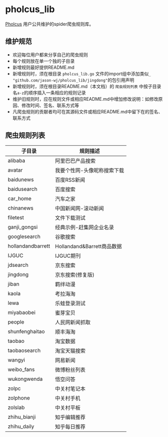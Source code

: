 # pholcus_lib

[Pholcus](https://github.com/jason-wj/pholcus) 用户公共维护的spider爬虫规则库。

## 维护规范

- 欢迎每位用户都来分享自己的爬虫规则
- 每个规则放在单一个独的子目录
- 新增规则最好提供README.md
- 新增规则时，须在根目录 `pholcus_lib.go` 文件的import组中添加类似`_ "github.com/jason-wj/pholcus_lib/jingdong"`的包引用声明
- 新增规则时，须在根目录README.md（本文档）的 `爬虫规则列表` 中按子目录名`a-z`的顺序插入一条相应的规则记录
- 维护旧规则时，应在规则文件或相应README.md中增加修改说明：如修改原因、修改时间、签名、联系方式等
- 凡爬虫规则的贡献者均可在其源码文件或相应README.md中留下在的签名、联系方式


## 爬虫规则列表

|子目录|规则描述|
|---|---|
|alibaba|阿里巴巴产品搜索|
|avatar|我要个性网-头像昵称搜索下载|
|baidunews|百度RSS新闻|
|baidusearch|百度搜索|
|car_home|汽车之家|
|chinanews|中国新闻网-滚动新闻|
|filetest|文件下载测试|
|ganji_gongsi|经典示例-赶集网企业名录|
|googlesearch|谷歌搜索|
|hollandandbarrett|Hollandand&Barrett商品数据|
|IJGUC|IJGUC期刊|
|jdsearch|京东搜索|
|jingdong|京东搜索(修复版)|
|jiban|羁绊动漫|
|kaola|考拉海淘|
|lewa|乐蛙登录测试|
|miyabaobei|蜜芽宝贝|
|people|人民网新闻抓取|
|shunfenghaitao|顺丰海淘|
|taobao|淘宝数据|
|taobaosearch|淘宝天猫搜索|
|wangyi|网易新闻|
|weibo_fans|微博粉丝列表|
|wukongwenda|悟空问答|
|zolpc|中关村笔记本|
|zolphone|中关村手机|
|zolslab|中关村平板|
|zhihu_bianji|知乎编辑推荐|
|zhihu_daily|知乎每日推荐|
